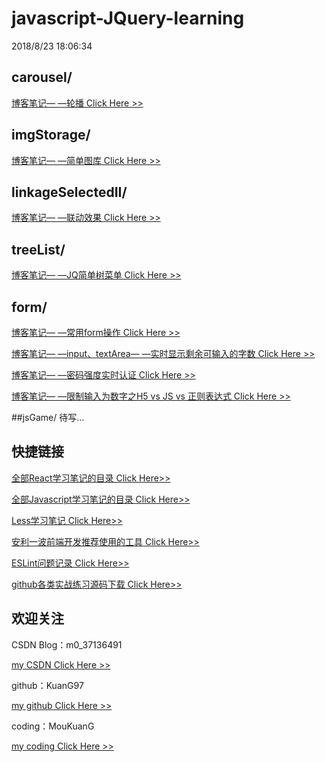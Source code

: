 # javascript-JQuery-learning

2018/8/23 18:06:34 



## carousel/

[博客笔记— —轮播 Click Here >>](https://blog.csdn.net/m0_37136491/article/details/81235377)

## imgStorage/

[博客笔记— —简单图库 Click Here >>](https://blog.csdn.net/m0_37136491/article/details/80938049)

## linkageSelectedII/

[博客笔记— —联动效果 Click Here >>](https://blog.csdn.net/m0_37136491/article/details/81119160)

## treeList/

[博客笔记— —JQ简单树菜单 Click Here >>](https://blog.csdn.net/m0_37136491/article/details/81113805)

## form/

 [博客笔记— —常用form操作 Click Here >>](https://blog.csdn.net/m0_37136491/article/details/81363678)

[博客笔记— —input、textArea— —实时显示剩余可输入的字数 Click Here >>](https://blog.csdn.net/m0_37136491/article/details/81362683)

[博客笔记— —密码强度实时认证 Click Here >>](https://blog.csdn.net/m0_37136491/article/details/81363452)

[博客笔记— —限制输入为数字之H5 vs JS vs 正则表达式 Click Here >>](https://blog.csdn.net/m0_37136491/article/details/81354298)

##jsGame/
待写...



## 快捷链接

[全部React学习笔记的目录 Click Here>>](https://blog.csdn.net/m0_37136491/article/details/81538637)

[全部Javascript学习笔记的目录 Click Here>>](https://blog.csdn.net/m0_37136491/article/details/80991578)

[Less学习笔记 Click Here>>](https://blog.csdn.net/m0_37136491/article/details/81626197)

[安利一波前端开发推荐使用的工具 Click Here>>](https://blog.csdn.net/m0_37136491/article/details/81224160)

[ESLint问题记录 Click Here>>](https://blog.csdn.net/m0_37136491/article/details/81980728)

[github各类实战练习源码下载 Click Here>>](https://github.com/KuanG97)



## 欢迎关注

CSDN Blog：m0_37136491

[my CSDN  Click Here  >>](https://blog.csdn.net/m0_37136491)

github：KuanG97

[my github  Click Here  >>](https://github.com/KuanG97)

coding：MouKuanG

[my coding  Click Here  >>](https://coding.net/u/MouKuanG)
